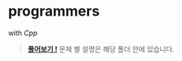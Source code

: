 # programmers
with *Cpp*

> **[풀어보기 !](https://programmers.co.kr/learn/challenges)**
> 문제 별 설명은 해당 폴더 안에 있습니다.
